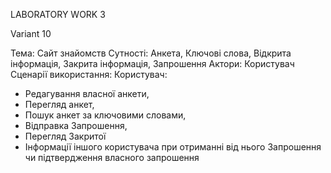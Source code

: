 LABORATORY WORK 3

Variant 10

Тема: Сайт знайомств 
Сутності: Анкета, Ключові слова, Відкрита інформація, Закрита інформація, Запрошення 
Актори: Користувач 
Сценарії використання: 
Користувач: 
- Редагування власної анкети, 
- Перегляд анкет, 
- Пошук анкет за ключовими словами,
- Відправка Запрошення, 
- Перегляд Закритої 
- Інформації іншого користувача при
отриманні від нього Запрошення чи підтвердження власного запрошення